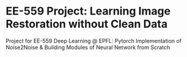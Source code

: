 # EE-559 Project: Learning Image Restoration without Clean Data
Project for EE-559 Deep Learning @ EPFL: Pytorch Implementation of Noise2Noise &amp; Building Modules of Neural Network from Scratch

